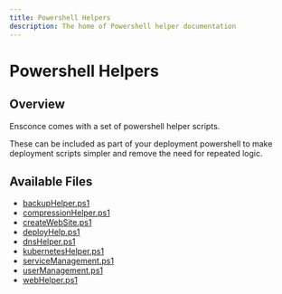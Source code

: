 ```yaml
---
title: Powershell Helpers
description: The home of Powershell helper documentation
---
```


# Powershell Helpers

## Overview

Ensconce comes with a set of powershell helper scripts.  

These can be included as part of your deployment powershell to make deployment scripts simpler and remove the need for repeated logic.

## Available Files

* [backupHelper.ps1](backup-helper)
* [compressionHelper.ps1](compression-helper)
* [createWebSite.ps1](create-website)
* [deployHelp.ps1](deploy-help)
* [dnsHelper.ps1](dns-helper)
* [kubernetesHelper.ps1](kubernetes-helper)
* [serviceManagement.ps1](service-management)
* [userManagement.ps1](user-management)
* [webHelper.ps1](web-helper)
